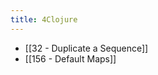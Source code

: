 ```yaml
---
title: 4Clojure
---
```


<ul>
<li>[[32 - Duplicate a Sequence]]</li>
<li>[[156 - Default Maps]]</li>
</ul>
